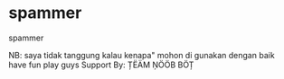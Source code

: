 # spammer
spammer

 NB: saya tidak tanggung kalau kenapa" 
      mohon di gunakan dengan baik 
          have fun play guys 
      Support By: ȚËÄM ŅÖÖB BÖȚ
